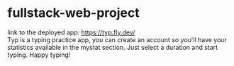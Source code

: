 # fullstack-web-project
link to the deployed app: https://typ.fly.dev/ \
Typ is a typing practice app, you can create an account so you'll have your statistics available in the mystat section. Just select a duration and start typing.
Happy typing!
